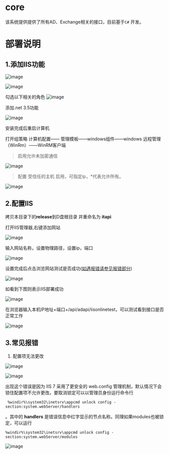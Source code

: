 # core

该系统提供提供了所有AD、Exchange相关的接口，目前基于`C#` 开发。

# 部署说明


##  1.添加IIS功能

![image](../docs/imgs/osenv/iis1.png)

![image](../docs/imgs/osenv/iis2.png)

勾选以下相关的角色
![image](../docs/imgs/osenv/iis3.png)

添加.net 3.5功能

![image](../docs/imgs/osenv/iis4.png)

安装完成后重启计算机

打开组策略 计算机配置—— 管理模板——windows组件——windows 远程管理（WinRm）——WinRM客户端

> 启用允许未加密通信

![image](../docs/imgs/osenv/iis10.png)

> 配置 受信任的主机 启用，可指定ip，*代表允许所有。


![image](../docs/imgs/osenv/iis11.png)

## 2.配置IIS

拷贝本目录下的**release**到D盘根目录 并重命名为 **itapi**

打开IIS管理器,右键添加网站

![image](../docs/imgs/osenv/iis5.png)

输入网站名称，设置物理路径，设置ip，端口

![image](../docs/imgs/osenv/iis6.png)

设置完成后点击浏览网站测试是否成功([如遇报错请参见报错部分](#user-content-3.常见报错))

![image](../docs/imgs/osenv/iis7.png)

如看到下图则表示IIS部署成功

![image](../docs/imgs/osenv/iis8.png)

在浏览器输入本机IP地址+端口+/api/adapi/iisonlinetest，可以测试看到接口是否正常工作


![image](../docs/imgs/osenv/iis9.png)

## 3.常见报错

1. 配置项无法更改

![image](../docs/imgs/osenv/err1.png)

![image](../docs/imgs/osenv/err2.png)

出现这个错误是因为 IIS 7 采用了更安全的 web.config 管理机制，默认情况下会锁住配置项不允许更改。要取消锁定可以以管理员身份运行命令行
```
 %windir%\system32\inetsrv\appcmd unlock config -section:system.webServer/handlers 
 ```
 
 。其中的 **handlers** 是错误信息中红字显示的节点名称。同理如果modules也被锁定，可以运行
```
%windir%\system32\inetsrv\appcmd unlock config -section:system.webServer/modules
```


![image](../docs/imgs/osenv/err3.png)

